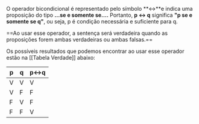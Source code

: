 O operador bicondicional é representado pelo símbolo **↔**e indica uma proposição do tipo **...se e somente se....** Portanto, **p ↔ q** significa **"p se e somente se q"**, ou seja, p é condição necessária e suficiente para q.

==Ao usar esse operador, a sentença será verdadeira quando as proposições forem ambas verdadeiras ou ambas falsas.==

Os possíveis resultados que podemos encontrar ao usar esse operador estão na [[Tabela Verdade]] abaixo:

| p   | q   | p↔q |
| --- | --- | --- |
| V   | V   | V   |
| V   | F   | F   |
| F   | V   | F   |
| F   | F   | V   |
